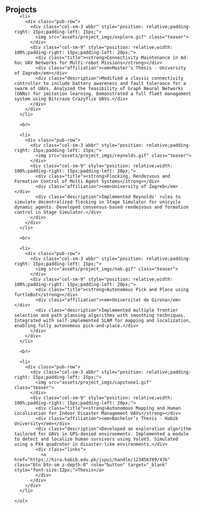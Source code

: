 <!DOCTYPE html>
<html lang="en">
<head>
  <meta charset="UTF-8">
  <meta name="viewport" content="width=device-width, initial-scale=1.0">
  <title>Projects</title>
  <style>
    /* CSS for consistent image sizing */
    .teaser {
      max-width: 100%; /* Ensures responsive resizing */
      height: auto; /* Maintains aspect ratio */
      width: 300px; /* Fixed width for consistency */
      max-height: 150px; /* Prevents the GIF from exceeding frame height */
      object-fit: cover; /* Fills the frame while maintaining proportions */
    }
  </style>
</head>
<body>
  <h2 id="projects" style="margin: 2px 0px -15px;">Projects</h2>

  <div class="projects">
    <ol class="bibliography">

      <li>
        <div class="pub-row">
          <div class="col-sm-3 abbr" style="position: relative;padding-right: 15px;padding-left: 15px;">
            <img src="assets/project_imgs/explore.gif" class="teaser">
          </div>
          <div class="col-sm-9" style="position: relative;width: 100%;padding-right: 15px;padding-left: 20px;">
            <div class="title"><strong>Connectivity Maintenance in Ad-hoc UAV Networks for Multi-robot Missions</strong></div>
            <div class="affiliation"><em>Master’s Thesis - University of Zagreb</em></div>
            <div class="description">Modified a classic connectivity controller to include battery awareness and fault tolerance for a swarm of UAVs. Analyzed the feasibility of Graph Neural Networks (GNNs) for imitation learning. Demonstrated a full fleet management system using Bitcraze Crazyflie UAVs.</div>
          </div>
        </div>
      </li>

      <br>

      <li>
        <div class="pub-row">
          <div class="col-sm-3 abbr" style="position: relative;padding-right: 15px;padding-left: 15px;">
            <img src="assets/project_imgs/reynolds.gif" class="teaser">
          </div>
          <div class="col-sm-9" style="position: relative;width: 100%;padding-right: 15px;padding-left: 20px;">
            <div class="title"><strong>Flocking, Rendezvous and Formation Control of Multi Agent Systems</strong></div>
            <div class="affiliation"><em>University of Zagreb</em></div>
            <div class="description">Implemented Reynolds' rules to simulate decentralized flocking in Stage Simulator for unicycle dynamic agents. Developed consensus-based rendezvous and formation control in Stage Simulator.</div>
          </div>
        </div>
      </li>

      <br>

      <li>
        <div class="pub-row">
          <div class="col-sm-3 abbr" style="position: relative;padding-right: 15px;padding-left: 15px;">
            <img src="assets/project_imgs/nak.gif" class="teaser">
          </div>
          <div class="col-sm-9" style="position: relative;width: 100%;padding-right: 15px;padding-left: 20px;">
            <div class="title"><strong>Autonomous Pick and Place using TurtleBot</strong></div>
            <div class="affiliation"><em>Universitat de Girona</em></div>
            <div class="description">Implemented multiple frontier selection and path planning algorithms with smoothing techniques. Integrated with self-implemented SLAM for mapping and localization, enabling fully autonomous pick-and-place.</div>
          </div>
        </div>
      </li>

      <br>

      <li>
        <div class="pub-row">
          <div class="col-sm-3 abbr" style="position: relative;padding-right: 15px;padding-left: 15px;">
            <img src="assets/project_imgs/capstone1.gif" class="teaser">
          </div>
          <div class="col-sm-9" style="position: relative;width: 100%;padding-right: 15px;padding-left: 20px;">
            <div class="title"><strong>Autonomous Mapping and Human Localization for Indoor Disaster Management UAVs</strong></div>
            <div class="affiliation"><em>Bachelor’s Thesis - Habib University</em></div>
            <div class="description">Developed an exploration algorithm tailored for UAVs in GPS-denied environments. Implemented a module to detect and localize human survivors using YoloV3. Simulated using a PX4 quadrotor in disaster-like environments.</div>
            <div class="links">
              <a href="https://hira.habib.edu.pk/jspui/handle/123456789/476" class="btn btn-sm z-depth-0" role="button" target="_blank" style="font-size:12px;">Thesis</a>
            </div>
          </div>
        </div>
      </li>

    </ol>
  </div>
</body>
</html>



<!-- <li>
<div class="pub-row">
  <div class="col-sm-3 abbr" style="position: relative;padding-right: 15px;padding-left: 15px;">
    <img src="assets/paper_imgs/p1.png" class="teaser img-fluid z-depth-1">
  </div>
  <div class="col-sm-9" style="position: relative;width: 100%;padding-right: 15px;padding-left: 20px;">
    <div class="title">Collaborative Multi-UAV Exploration for Search and Rescue</div>
    <div class="affiliation"><em>University of Girona</em></div>
    <div class="description">Implemented multi-UAV exploration strategy to achieve maximum coverage and localize humans. Developed a 'human-aware' exploration algorithm that improves the time taken to localize humans.</div>
  </div>
</div>
</li> -->
